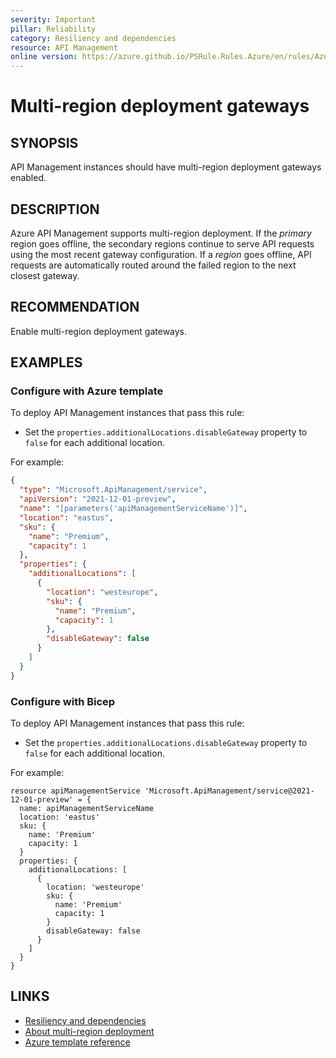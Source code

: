 ```yaml
---
severity: Important
pillar: Reliability
category: Resiliency and dependencies
resource: API Management
online version: https://azure.github.io/PSRule.Rules.Azure/en/rules/Azure.APIM.MultiRegionGateway/
---
```


# Multi-region deployment gateways

## SYNOPSIS

API Management instances should have multi-region deployment gateways enabled.

## DESCRIPTION

Azure API Management supports multi-region deployment. If the *primary* region goes offline, the secondary regions continue to serve API requests using the most recent gateway configuration. If a *region* goes offline, API requests are automatically routed around the failed region to the next closest gateway.

## RECOMMENDATION

Enable multi-region deployment gateways.

## EXAMPLES

### Configure with Azure template

To deploy API Management instances that pass this rule:

- Set the `properties.additionalLocations.disableGateway` property to `false` for each additional location.

For example:

```json
{
  "type": "Microsoft.ApiManagement/service",
  "apiVersion": "2021-12-01-preview",
  "name": "[parameters('apiManagementServiceName')]",
  "location": "eastus",
  "sku": {
    "name": "Premium",
    "capacity": 1
  },
  "properties": {
    "additionalLocations": [
      {
        "location": "westeurope",
        "sku": {
          "name": "Premium",
          "capacity": 1
        },
        "disableGateway": false
      }
    ]
  }
}
```

### Configure with Bicep

To deploy API Management instances that pass this rule:

- Set the `properties.additionalLocations.disableGateway` property to `false` for each additional location.

For example:

```bicep
resource apiManagementService 'Microsoft.ApiManagement/service@2021-12-01-preview' = {
  name: apiManagementServiceName
  location: 'eastus'
  sku: {
    name: 'Premium'
    capacity: 1
  }
  properties: {
    additionalLocations: [
      {
        location: 'westeurope'
        sku: {
          name: 'Premium'
          capacity: 1
        }
        disableGateway: false
      }
    ]
  }
}
```

## LINKS

- [Resiliency and dependencies](https://learn.microsoft.com/azure/architecture/framework/resiliency/design-resiliency)
- [About multi-region deployment](https://learn.microsoft.com/azure/api-management/api-management-howto-deploy-multi-region#about-multi-region-deployment)
- [Azure template reference](https://learn.microsoft.com/azure/templates/microsoft.apimanagement/service)
